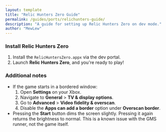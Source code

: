 ```yaml
---
layout: template
title: "Relic Hunters Zero Guide"
permalink: /guides/ports/relichunters-guide/
description: "A guide for setting up Relic Hunters Zero on dev mode."
author: "MewLew"
---
```


### Install Relic Hunters Zero
1. Install the `RelicHuntersZero.appx` via the dev portal.
2. Launch **Relic Hunters Zero**, and you're ready to play!  

### Additional notes
- If the game starts in a bordered window:
  1. Open **Settings** on your Xbox.
  2. Navigate to **General** > **TV & display options**.
  3. Go to **Advanced** > **Video fidelity & overscan**.
  4. Disable the **Apps can add a border** option under **Overscan border**.
- Pressing the **Start** button dims the screen slightly. Pressing it again returns the brightness to normal. This is a known issue with the GMS runner, not the game itself.
